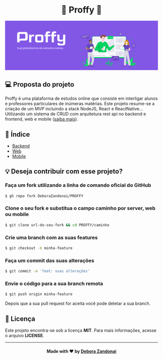 <h1 align="center">🚀 Proffy 🚀</h1>

![Badge](/github/logo.png)

## 💻 Proposta do projeto

Proffy é uma plataforma de estudos online que consiste em interligar alunos e professores particulares de inúmeras matérias. Este projeto resume-se a criação de um MVP incluindo a stack NodeJS, React e ReactNative... Utilizando um sistema de CRUD com arquitetura rest api no backend e frontend, web e mobile ([saiba mais](https://nextlevelweek.com/)).

## 🧭 Índice

- [Backend](./server)
- [Web](./web)
- [Mobile](./mobile)

<h2>💡 Deseja contribuir com esse projeto?</h2> 

### Faça um fork utilizando a linha de comando oficial do GitHub

```bash
$ gh repo fork DeboraZandonai/PROFFY
```
### Clone o seu fork e substitua o campo caminho por server, web ou mobile

```bash
$ git clone url-do-seu-fork && cd PROFFY/caminho
```
### Crie uma branch com as suas features
```bash
$ git checkout -b minha-feature
```
### Faça um commit das suas alterações
```bash
$ git commit -m 'feat: suas alterações'
```
### Envie o código para a sua branch remota
```bash
$ git push origin minha-feature
```
Depois que a sua pull request for aceita você pode deletar a sua branch.

## 📝 Licença
Este projeto encontra-se sob a licença **MIT**. Para mais informações, acesse o arquivo **LICENSE**.

<hr />

<h4 align=center>Made with ❤️ by <a href="https://www.linkedin.com/in/debora-zandonai-4ab092195/">Debora Zandonai</a></h4>